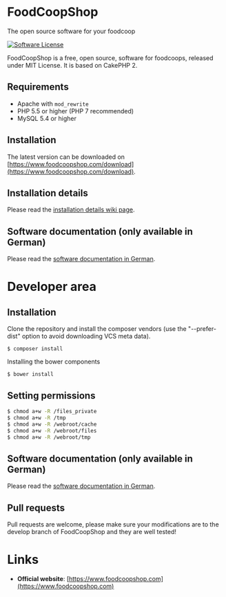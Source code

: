 # FoodCoopShop
The open source software for your foodcoop

[![Software License](https://img.shields.io/badge/license-MIT-brightgreen.svg?style=flat-square)](LICENSE.txt)

FoodCoopShop is a free, open source, software for foodcoops, released under MIT License. It is based on CakePHP 2.

## Requirements
* Apache with `mod_rewrite`
* PHP 5.5 or higher (PHP 7 recommended)
* MySQL 5.4 or higher

## Installation
The latest version can be downloaded on [https://www.foodcoopshop.com/download](https://www.foodcoopshop.com/download).

## Installation details
Please read the [installation details wiki page](https://github.com/foodcoopshop/foodcoopshop/wiki/Installation-details).

## Software documentation (only available in German)
Please read the [software documentation in German](https://github.com/foodcoopshop/foodcoopshop/wiki/Dokumentation-de).  


# Developer area

## Installation

Clone the repository and install the composer vendors (use the "--prefer-dist" option to avoid downloading VCS meta data).
```
$ composer install
```

Installing the bower components 
```
$ bower install
```

## Setting permissions
``` bash
$ chmod a+w -R /files_private
$ chmod a+w -R /tmp
$ chmod a+w -R /webroot/cache
$ chmod a+w -R /webroot/files
$ chmod a+w -R /webroot/tmp
```

## Software documentation (only available in German)
Please read the [software documentation in German](https://github.com/foodcoopshop/foodcoopshop/wiki/Dokumentation-de).  

## Pull requests
Pull requests are welcome, please make sure your modifications are to the develop branch of FoodCoopShop and they are well tested!

# Links
* **Official website**: [https://www.foodcoopshop.com](https://www.foodcoopshop.com)

